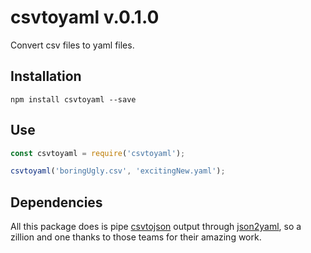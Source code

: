 # csvtoyaml v.0.1.0

Convert csv files to yaml files.

## Installation

```
npm install csvtoyaml --save
```

## Use

```javascript
const csvtoyaml = require('csvtoyaml');

csvtoyaml('boringUgly.csv', 'excitingNew.yaml');
```

## Dependencies

All this package does is pipe [csvtojson](https://www.npmjs.com/package/csvtojson) output through [json2yaml](https://www.npmjs.com/package/json2yaml), so a zillion and one thanks to those teams for their amazing work.
